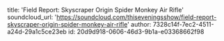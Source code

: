 title: 'Field Report: Skyscraper Origin Spider Monkey Air Rifle'
soundcloud_url: 'https://soundcloud.com/thiseveningsshow/field-report-skyscraper-origin-spider-monkey-air-rifle'
author: 7328c14f-7ec2-4511-a24d-29a1c5ce23eb
id: 20d9d918-0606-46d3-9b1a-e03368662f98
